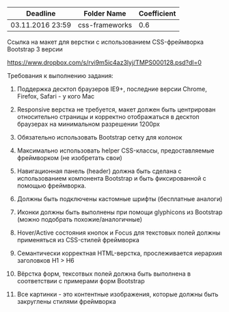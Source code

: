 ﻿Deadline         | Folder Name    | Coefficient
-----------------|----------------|--------------
03.11.2016 23:59 | css-frameworks | 0.6


﻿Ссылка на макет для верстки с использованием CSS-фреймворка Bootstrap 3 версии

https://www.dropbox.com/s/rvi9m5ic4az3lyj/TMPS000128.psd?dl=0 


Требования к выполнению задания:


1. Поддержка десктоп браузеров IE9+, последние версии Chrome, Firefox, Safari - у кого Mac


2. Responsive верстка не требуется, макет  должен быть центрирован относительно страницы и корректно отображаться в десктоп браузерах на минимальном разрешении 1200px


3. Обязательно использовать Bootstrap сетку для колонок


4. Максимально использовать helper CSS-классы, предоставляемые фреймворком (не изобретать свои)


5. Навигационная панель (header) должна быть сделана с использованием компонента Bootstrap и быть фиксированной с помощью фреймворка.  


5. Должны быть подключены кастомные шрифты (бесплатные аналоги)


6. Иконки должны быть выполнены при помощи glyphicons из Bootstrap (можно подобрать похожие/аналогичные)



7. Hover/Active состояния кнопок и Focus для текстовых полей должны применяться из CSS-стилей фреймворка 


8. Семантически корректная HTML-верстка, прослеживается иерархия заголовков H1 > H6


9. Вёрстка форм, тексотвых полей должна быть выполнена в соответствии с примерами форм Bootstrap


10. Все картинки - это контентные изображения, которые должны быть закруглены стилями фреймворка